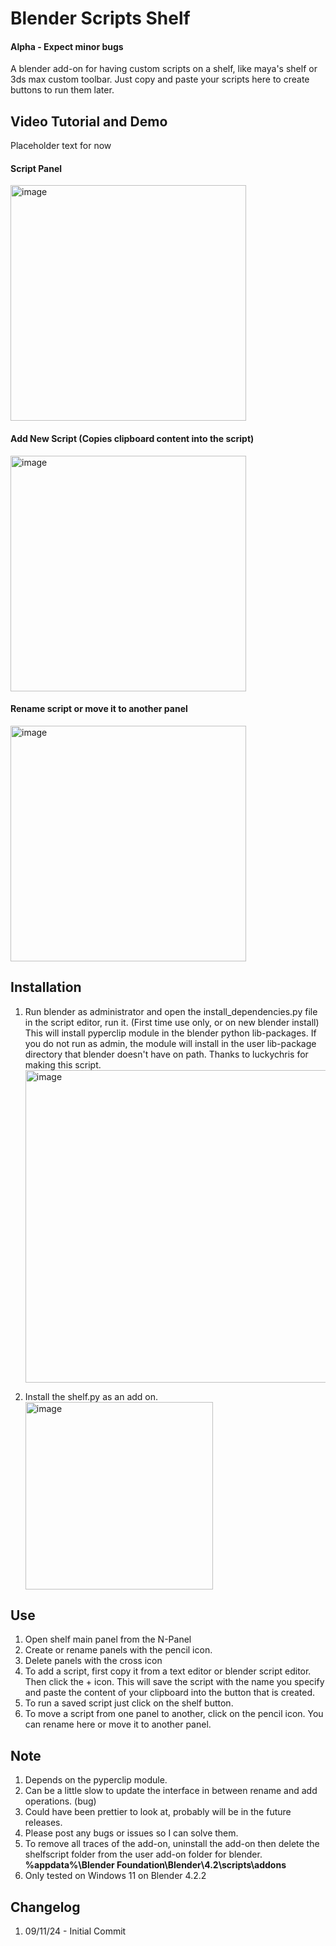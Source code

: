 # Blender Scripts Shelf
#### Alpha - Expect minor bugs
A blender add-on for having custom scripts on a shelf, like maya's shelf or 3ds max custom toolbar.
Just copy and paste your scripts here to create buttons to run them later.

## Video Tutorial and Demo
Placeholder text for now

#### Script Panel
<img width="377" alt="image" src="https://github.com/user-attachments/assets/bd074c5d-9812-442a-8b7c-8c86a11854c8"> </br>
#### Add New Script (Copies clipboard content into the script)
<img width="377" alt="image" src="https://github.com/user-attachments/assets/0846f3d0-eaaf-44da-8891-19b8351920d7"> </br>
#### Rename script or move it to another panel
<img width="377" alt="image" src="https://github.com/user-attachments/assets/fe678fce-12e5-4b89-b22c-6dea837a0944"> </br>

## Installation
1. Run blender as administrator and open the install_dependencies.py file in the script editor, run it. (First time use only, or on new blender install) </br> This will install pyperclip module in the blender python lib-packages. If you do not run as admin, the module will install in the user lib-package directory that blender doesn't have on path. Thanks to luckychris for making this script. </br> <img width="500" alt="image" src="https://github.com/user-attachments/assets/247aa44a-3c22-4a91-af36-edf0d74b3725">

2. Install the shelf.py as an add on. </br> <img width="300" alt="image" src="https://github.com/user-attachments/assets/c8400d7c-1bca-4dc0-9772-851c8954e563">

## Use
1. Open shelf main panel from the N-Panel
2. Create or rename panels with the pencil icon.
3. Delete panels with the cross icon
4. To add a script, first copy it from a text editor or blender script editor. Then click the + icon. This will save the script with the name you specify and paste the content of your clipboard into the button that is created.
5. To run a saved script just click on the shelf button.
6. To move a script from one panel to another, click on the pencil icon. You can rename here or move it to another panel. 

## Note
1. Depends on the pyperclip module.
2. Can be a little slow to update the interface in between rename and add operations. (bug)
3. Could have been prettier to look at, probably will be in the future releases.
4. Please post any bugs or issues so I can solve them.
5. To remove all traces of the add-on, uninstall the add-on then delete the shelfscript folder from the user add-on folder for blender. **%appdata%\Blender Foundation\Blender\4.2\scripts\addons**
6. Only tested on Windows 11 on Blender 4.2.2

## Changelog
1. 09/11/24 - Initial Commit
